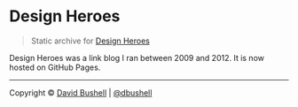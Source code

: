 Design Heroes
=============

> Static archive for [Design Heroes](/)

Design Heroes was a link blog I ran between 2009 and 2012. It is now hosted on GitHub Pages.

* * *

Copyright © [David Bushell](https://dbushell.com) | [@dbushell](http://twitter.com/dbushell)
